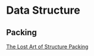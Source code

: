 # Data Structure

## Packing

[The Lost Art of Structure Packing](http://www.catb.org/esr/structure-packing/)